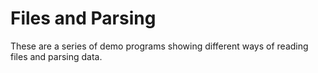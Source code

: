 # Files and Parsing

These are a series of demo programs showing different ways of reading files and parsing data.